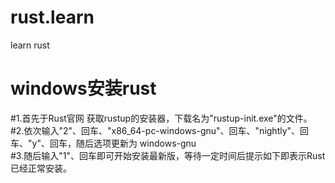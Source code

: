# rust.learn
learn rust
# windows安装rust
#1.首先于Rust官网 获取rustup的安装器，下载名为"rustup-init.exe"的文件。
#2.依次输入"2"、回车、"x86_64-pc-windows-gnu"、回车、"nightly"、回车、"y"、回车，随后选项更新为
windows-gnu <br>
#3.随后输入"1"、回车即可开始安装最新版，等待一定时间后提示如下即表示Rust已经正常安装。

